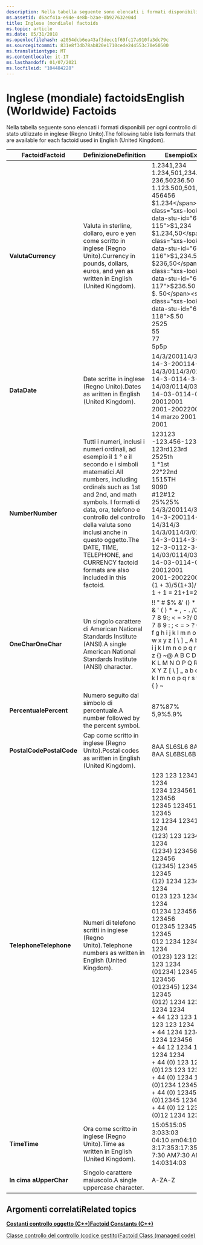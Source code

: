 ```yaml
---
description: Nella tabella seguente sono elencati i formati disponibili per ogni controllo di stato utilizzato in inglese (Regno Unito).
ms.assetid: d6acf41a-e94e-4e8b-b2ae-0b927632e04d
title: Inglese (mondiale) factoids
ms.topic: article
ms.date: 05/31/2018
ms.openlocfilehash: a2054dcb6ea43af3decc1f69fc17a910fa3dc79c
ms.sourcegitcommit: 831e8f3db78ab820e1710cede244553c70e50500
ms.translationtype: MT
ms.contentlocale: it-IT
ms.lasthandoff: 01/07/2021
ms.locfileid: "104484228"
---
```

# <a name="english-worldwide-factoids"></a><span data-ttu-id="676f1-103">Inglese (mondiale) factoids</span><span class="sxs-lookup"><span data-stu-id="676f1-103">English (Worldwide) Factoids</span></span>

<span data-ttu-id="676f1-104">Nella tabella seguente sono elencati i formati disponibili per ogni controllo di stato utilizzato in inglese (Regno Unito).</span><span class="sxs-lookup"><span data-stu-id="676f1-104">The following table lists formats that are available for each factoid used in English (United Kingdom).</span></span>



| <span data-ttu-id="676f1-105">Factoid</span><span class="sxs-lookup"><span data-stu-id="676f1-105">Factoid</span></span>        | <span data-ttu-id="676f1-106">Definizione</span><span class="sxs-lookup"><span data-stu-id="676f1-106">Definition</span></span>                                                                                                                                                                   | <span data-ttu-id="676f1-107">Esempio</span><span class="sxs-lookup"><span data-stu-id="676f1-107">Examples</span></span>                                                                                                                                                                                                                                                                                                                                                                                                                                                                                                                                                                                                                     |
|----------------|------------------------------------------------------------------------------------------------------------------------------------------------------------------------------|------------------------------------------------------------------------------------------------------------------------------------------------------------------------------------------------------------------------------------------------------------------------------------------------------------------------------------------------------------------------------------------------------------------------------------------------------------------------------------------------------------------------------------------------------------------------------------------------------------------------------|
| <span data-ttu-id="676f1-108">**Valuta**</span><span class="sxs-lookup"><span data-stu-id="676f1-108">**Currency**</span></span>   | <span data-ttu-id="676f1-109">Valuta in sterline, dollaro, euro e yen come scritto in inglese (Regno Unito).</span><span class="sxs-lookup"><span data-stu-id="676f1-109">Currency in pounds, dollars, euros, and yen as written in English (United Kingdom).</span></span><br/>                                                                               |  <span data-ttu-id="676f1-110">1.234</span><span class="sxs-lookup"><span data-stu-id="676f1-110">1,234</span></span><br/>  <span data-ttu-id="676f1-111">1.234,50</span><span class="sxs-lookup"><span data-stu-id="676f1-111">1,234.50</span></span><br/>  <span data-ttu-id="676f1-112">236,50</span><span class="sxs-lookup"><span data-stu-id="676f1-112">236.50</span></span><br/>  <span data-ttu-id="676f1-113">1.123.500,50</span><span class="sxs-lookup"><span data-stu-id="676f1-113">1,123,500.50</span></span><br/>  <span data-ttu-id="676f1-114">456</span><span class="sxs-lookup"><span data-stu-id="676f1-114">456</span></span><br/> <span data-ttu-id="676f1-115">$1.234</span><span class="sxs-lookup"><span data-stu-id="676f1-115">$1,234</span></span><br/> <span data-ttu-id="676f1-116">$1.234,50</span><span class="sxs-lookup"><span data-stu-id="676f1-116">$1,234.50</span></span><br/> <span data-ttu-id="676f1-117">$236,50</span><span class="sxs-lookup"><span data-stu-id="676f1-117">$236.50</span></span><br/> <span data-ttu-id="676f1-118">$. 50</span><span class="sxs-lookup"><span data-stu-id="676f1-118">$.50</span></span><br/> <span data-ttu-id="676f1-119">25</span><span class="sxs-lookup"><span data-stu-id="676f1-119">25</span></span><br/> <span data-ttu-id="676f1-120">5</span><span class="sxs-lookup"><span data-stu-id="676f1-120">5</span></span><br/>  <span data-ttu-id="676f1-121">7</span><span class="sxs-lookup"><span data-stu-id="676f1-121">7</span></span><br/> <span data-ttu-id="676f1-122">5p</span><span class="sxs-lookup"><span data-stu-id="676f1-122">5p</span></span><br/>                                                                                                                                                                                                                                                                                                                                                                                          |
| <span data-ttu-id="676f1-123">**Data**</span><span class="sxs-lookup"><span data-stu-id="676f1-123">**Date**</span></span>       | <span data-ttu-id="676f1-124">Date scritte in inglese (Regno Unito).</span><span class="sxs-lookup"><span data-stu-id="676f1-124">Dates as written in English (United Kingdom).</span></span><br/>                                                                                                                     | <span data-ttu-id="676f1-125">14/3/2001</span><span class="sxs-lookup"><span data-stu-id="676f1-125">14/3/2001</span></span><br/> <span data-ttu-id="676f1-126">14-3-2001</span><span class="sxs-lookup"><span data-stu-id="676f1-126">14-3-2001</span></span><br/> <span data-ttu-id="676f1-127">14/3/01</span><span class="sxs-lookup"><span data-stu-id="676f1-127">14/3/01</span></span><br/> <span data-ttu-id="676f1-128">14-3-01</span><span class="sxs-lookup"><span data-stu-id="676f1-128">14-3-01</span></span><br/> <span data-ttu-id="676f1-129">14/03/01</span><span class="sxs-lookup"><span data-stu-id="676f1-129">14/03/01</span></span><br/> <span data-ttu-id="676f1-130">14-03-01</span><span class="sxs-lookup"><span data-stu-id="676f1-130">14-03-01</span></span><br/> <span data-ttu-id="676f1-131">2001</span><span class="sxs-lookup"><span data-stu-id="676f1-131">2001</span></span><br/> <span data-ttu-id="676f1-132">2001-2002</span><span class="sxs-lookup"><span data-stu-id="676f1-132">2001-2002</span></span><br/> <span data-ttu-id="676f1-133">14 marzo 2001</span><span class="sxs-lookup"><span data-stu-id="676f1-133">14 March 2001</span></span><br/>                                                                                                                                                                                                                                                                                                                                                                                                                                        |
| <span data-ttu-id="676f1-134">**Number**</span><span class="sxs-lookup"><span data-stu-id="676f1-134">**Number**</span></span>     | <span data-ttu-id="676f1-135">Tutti i numeri, inclusi i numeri ordinali, ad esempio il 1 ° e il secondo e i simboli matematici.</span><span class="sxs-lookup"><span data-stu-id="676f1-135">All numbers, including ordinals such as 1st and 2nd, and math symbols.</span></span> <span data-ttu-id="676f1-136">I formati di data, ora, telefono e controllo del controllo della valuta sono inclusi anche in questo oggetto.</span><span class="sxs-lookup"><span data-stu-id="676f1-136">The DATE, TIME, TELEPHONE, and CURRENCY factoid formats are also included in this factoid.</span></span><br/> | <span data-ttu-id="676f1-137">123</span><span class="sxs-lookup"><span data-stu-id="676f1-137">123</span></span><br/> <span data-ttu-id="676f1-138">-123.456</span><span class="sxs-lookup"><span data-stu-id="676f1-138">-123.456</span></span><br/> <span data-ttu-id="676f1-139">123rd</span><span class="sxs-lookup"><span data-stu-id="676f1-139">123rd</span></span><br/> <span data-ttu-id="676f1-140">25</span><span class="sxs-lookup"><span data-stu-id="676f1-140">25th</span></span><br/> <span data-ttu-id="676f1-141">1 °</span><span class="sxs-lookup"><span data-stu-id="676f1-141">1st</span></span><br/> <span data-ttu-id="676f1-142">22°</span><span class="sxs-lookup"><span data-stu-id="676f1-142">22nd</span></span><br/> <span data-ttu-id="676f1-143">15</span><span class="sxs-lookup"><span data-stu-id="676f1-143">15TH</span></span><br/> <span data-ttu-id="676f1-144">90</span><span class="sxs-lookup"><span data-stu-id="676f1-144">90</span></span><br/> <span data-ttu-id="676f1-145">\#12</span><span class="sxs-lookup"><span data-stu-id="676f1-145">\#12</span></span><br/> <span data-ttu-id="676f1-146">25%</span><span class="sxs-lookup"><span data-stu-id="676f1-146">25%</span></span><br/> <span data-ttu-id="676f1-147">14/3/2001</span><span class="sxs-lookup"><span data-stu-id="676f1-147">14/3/2001</span></span><br/> <span data-ttu-id="676f1-148">14-3-2001</span><span class="sxs-lookup"><span data-stu-id="676f1-148">14-3-2001</span></span><br/> <span data-ttu-id="676f1-149">14/3</span><span class="sxs-lookup"><span data-stu-id="676f1-149">14/3</span></span><br/> <span data-ttu-id="676f1-150">14/3/01</span><span class="sxs-lookup"><span data-stu-id="676f1-150">14/3/01</span></span><br/> <span data-ttu-id="676f1-151">14-3-01</span><span class="sxs-lookup"><span data-stu-id="676f1-151">14-3-01</span></span><br/> <span data-ttu-id="676f1-152">12-3-01</span><span class="sxs-lookup"><span data-stu-id="676f1-152">12-3-01</span></span><br/> <span data-ttu-id="676f1-153">14/03/01</span><span class="sxs-lookup"><span data-stu-id="676f1-153">14/03/01</span></span><br/> <span data-ttu-id="676f1-154">14-03-01</span><span class="sxs-lookup"><span data-stu-id="676f1-154">14-03-01</span></span><br/> <span data-ttu-id="676f1-155">2001</span><span class="sxs-lookup"><span data-stu-id="676f1-155">2001</span></span><br/> <span data-ttu-id="676f1-156">2001-2002</span><span class="sxs-lookup"><span data-stu-id="676f1-156">2001-2002</span></span><br/> <span data-ttu-id="676f1-157">(1 + 3)/5</span><span class="sxs-lookup"><span data-stu-id="676f1-157">(1+3)/5</span></span><br/> <span data-ttu-id="676f1-158">1 + 1 = 2</span><span class="sxs-lookup"><span data-stu-id="676f1-158">1+1=2</span></span><br/>                                                                                                                                                                                                                          |
| <span data-ttu-id="676f1-159">**OneChar**</span><span class="sxs-lookup"><span data-stu-id="676f1-159">**OneChar**</span></span>    | <span data-ttu-id="676f1-160">Un singolo carattere di American National Standards Institute (ANSI).</span><span class="sxs-lookup"><span data-stu-id="676f1-160">A single American National Standards Institute (ANSI) character.</span></span><br/>                                                                                                  | <span data-ttu-id="676f1-161">!</span><span class="sxs-lookup"><span data-stu-id="676f1-161">!</span></span> <span data-ttu-id="676f1-162">" \# $% &' () \* +,-.</span><span class="sxs-lookup"><span data-stu-id="676f1-162">" \# $ % & ' ( ) \* + , - .</span></span> <span data-ttu-id="676f1-163">/0 1 2 3 4 5 6 7 8 9:; < = >?</span><span class="sxs-lookup"><span data-stu-id="676f1-163">/ 0 1 2 3 4 5 6 7 8 9 : ; < = > ?</span></span> <span data-ttu-id="676f1-164">@ A b c d e f g h i j k l m n o p q r s t u v w x y z \[ \\ \] \_ A b C D E f g h i j k l m n o p q r s t u v w x y z {} ~</span><span class="sxs-lookup"><span data-stu-id="676f1-164">@ A B C D E F G H I J K L M N O P Q R S T U V W X Y Z \[ \\ \] \_ a b c d e f g h i j k l m n o p q r s t u v w x y z { } ~</span></span>    <br/>                                                                                                                                                                                                                                                                                                                                                                                                             |
| <span data-ttu-id="676f1-165">**Percentuale**</span><span class="sxs-lookup"><span data-stu-id="676f1-165">**Percent**</span></span>    | <span data-ttu-id="676f1-166">Numero seguito dal simbolo di percentuale.</span><span class="sxs-lookup"><span data-stu-id="676f1-166">A number followed by the percent symbol.</span></span><br/>                                                                                                                          | <span data-ttu-id="676f1-167">87%</span><span class="sxs-lookup"><span data-stu-id="676f1-167">87%</span></span><br/> <span data-ttu-id="676f1-168">5,9%</span><span class="sxs-lookup"><span data-stu-id="676f1-168">5.9%</span></span><br/>                                                                                                                                                                                                                                                                                                                                                                                                                                                                                                                                                                                               |
| <span data-ttu-id="676f1-169">**PostalCode**</span><span class="sxs-lookup"><span data-stu-id="676f1-169">**PostalCode**</span></span> | <span data-ttu-id="676f1-170">Cap come scritto in inglese (Regno Unito).</span><span class="sxs-lookup"><span data-stu-id="676f1-170">Postal codes as written in English (United Kingdom).</span></span><br/>                                                                                                              | <span data-ttu-id="676f1-171">8AA SL6</span><span class="sxs-lookup"><span data-stu-id="676f1-171">SL6 8AA</span></span><br/> <span data-ttu-id="676f1-172">8AA SL6B</span><span class="sxs-lookup"><span data-stu-id="676f1-172">SL6B 8AA</span></span><br/>                                                                                                                                                                                                                                                                                                                                                                                                                                                                                                                                                                                       |
| <span data-ttu-id="676f1-173">**Telephone**</span><span class="sxs-lookup"><span data-stu-id="676f1-173">**Telephone**</span></span>  | <span data-ttu-id="676f1-174">Numeri di telefono scritti in inglese (Regno Unito).</span><span class="sxs-lookup"><span data-stu-id="676f1-174">Telephone numbers as written in English (United Kingdom).</span></span><br/>                                                                                                         | <span data-ttu-id="676f1-175">123 123 1234</span><span class="sxs-lookup"><span data-stu-id="676f1-175">123 123 1234</span></span><br/> <span data-ttu-id="676f1-176">1234 123456</span><span class="sxs-lookup"><span data-stu-id="676f1-176">1234 123456</span></span><br/> <span data-ttu-id="676f1-177">12345 12345</span><span class="sxs-lookup"><span data-stu-id="676f1-177">12345 12345</span></span><br/> <span data-ttu-id="676f1-178">12 1234 1234</span><span class="sxs-lookup"><span data-stu-id="676f1-178">12 1234 1234</span></span><br/> <span data-ttu-id="676f1-179">(123) 123 1234</span><span class="sxs-lookup"><span data-stu-id="676f1-179">(123) 123 1234</span></span><br/> <span data-ttu-id="676f1-180">(1234) 123456</span><span class="sxs-lookup"><span data-stu-id="676f1-180">(1234) 123456</span></span><br/> <span data-ttu-id="676f1-181">(12345) 12345</span><span class="sxs-lookup"><span data-stu-id="676f1-181">(12345) 12345</span></span><br/> <span data-ttu-id="676f1-182">(12) 1234 1234</span><span class="sxs-lookup"><span data-stu-id="676f1-182">(12) 1234 1234</span></span><br/> <span data-ttu-id="676f1-183">0123 123 1234</span><span class="sxs-lookup"><span data-stu-id="676f1-183">0123 123 1234</span></span><br/> <span data-ttu-id="676f1-184">01234 123456</span><span class="sxs-lookup"><span data-stu-id="676f1-184">01234 123456</span></span><br/> <span data-ttu-id="676f1-185">012345 12345</span><span class="sxs-lookup"><span data-stu-id="676f1-185">012345 12345</span></span><br/> <span data-ttu-id="676f1-186">012 1234 1234</span><span class="sxs-lookup"><span data-stu-id="676f1-186">012 1234 1234</span></span><br/> <span data-ttu-id="676f1-187">(0123) 123 1234</span><span class="sxs-lookup"><span data-stu-id="676f1-187">(0123) 123 1234</span></span><br/> <span data-ttu-id="676f1-188">(01234) 123456</span><span class="sxs-lookup"><span data-stu-id="676f1-188">(01234) 123456</span></span><br/> <span data-ttu-id="676f1-189">(012345) 12345</span><span class="sxs-lookup"><span data-stu-id="676f1-189">(012345) 12345</span></span><br/> <span data-ttu-id="676f1-190">(012) 1234 1234</span><span class="sxs-lookup"><span data-stu-id="676f1-190">(012) 1234 1234</span></span><br/> <span data-ttu-id="676f1-191">+ 44 123 123 1234</span><span class="sxs-lookup"><span data-stu-id="676f1-191">+44 123 123 1234</span></span><br/> <span data-ttu-id="676f1-192">+ 44 1234 123456</span><span class="sxs-lookup"><span data-stu-id="676f1-192">+44 1234 123456</span></span><br/> <span data-ttu-id="676f1-193">+ 44 12 1234 1234</span><span class="sxs-lookup"><span data-stu-id="676f1-193">+44 12 1234 1234</span></span><br/> <span data-ttu-id="676f1-194">+ 44 (0) 123 123 1234</span><span class="sxs-lookup"><span data-stu-id="676f1-194">+44 (0)123 123 1234</span></span><br/> <span data-ttu-id="676f1-195">+ 44 (0) 1234 123456</span><span class="sxs-lookup"><span data-stu-id="676f1-195">+44 (0)1234 123456</span></span><br/> <span data-ttu-id="676f1-196">+ 44 (0) 12345 12345</span><span class="sxs-lookup"><span data-stu-id="676f1-196">+44 (0)12345 12345</span></span><br/> <span data-ttu-id="676f1-197">+ 44 (0) 12 1234 1234</span><span class="sxs-lookup"><span data-stu-id="676f1-197">+44 (0)12 1234 1234</span></span><br/> |
| <span data-ttu-id="676f1-198">**Time**</span><span class="sxs-lookup"><span data-stu-id="676f1-198">**Time**</span></span>       | <span data-ttu-id="676f1-199">Ora come scritto in inglese (Regno Unito).</span><span class="sxs-lookup"><span data-stu-id="676f1-199">Time as written in English (United Kingdom).</span></span><br/>                                                                                                                      | <span data-ttu-id="676f1-200">15:05</span><span class="sxs-lookup"><span data-stu-id="676f1-200">15:05</span></span><br/> <span data-ttu-id="676f1-201">3:03</span><span class="sxs-lookup"><span data-stu-id="676f1-201">3:03</span></span><br/> <span data-ttu-id="676f1-202">04:10 am</span><span class="sxs-lookup"><span data-stu-id="676f1-202">04:10 am</span></span><br/> <span data-ttu-id="676f1-203">3:17:35</span><span class="sxs-lookup"><span data-stu-id="676f1-203">3:17:35</span></span><br/> <span data-ttu-id="676f1-204">7:30 AM</span><span class="sxs-lookup"><span data-stu-id="676f1-204">7:30 AM</span></span><br/> <span data-ttu-id="676f1-205">14:03</span><span class="sxs-lookup"><span data-stu-id="676f1-205">14:03</span></span><br/>                                                                                                                                                                                                                                                                                                                                                                                                                                                                                                                  |
| <span data-ttu-id="676f1-206">**In cima a**</span><span class="sxs-lookup"><span data-stu-id="676f1-206">**UpperChar**</span></span>  | <span data-ttu-id="676f1-207">Singolo carattere maiuscolo.</span><span class="sxs-lookup"><span data-stu-id="676f1-207">A single uppercase character.</span></span><br/>                                                                                                                                     | <span data-ttu-id="676f1-208">A-Z</span><span class="sxs-lookup"><span data-stu-id="676f1-208">A-Z</span></span><br/>                                                                                                                                                                                                                                                                                                                                                                                                                                                                                                                                                                                                               |



 

## <a name="related-topics"></a><span data-ttu-id="676f1-209">Argomenti correlati</span><span class="sxs-lookup"><span data-stu-id="676f1-209">Related topics</span></span>

<dl> <dt>

[<span data-ttu-id="676f1-210">**Costanti controllo oggetto (C++)**</span><span class="sxs-lookup"><span data-stu-id="676f1-210">**Factoid Constants (C++)**</span></span>](factoid-constants.md)
</dt> <dt>

<span data-ttu-id="676f1-211">[Classe controllo del controllo (codice gestito)](/previous-versions/ms583657(v=vs.100))</span><span class="sxs-lookup"><span data-stu-id="676f1-211">[Factoid Class (managed code)](/previous-versions/ms583657(v=vs.100))</span></span>
</dt> </dl>

 

